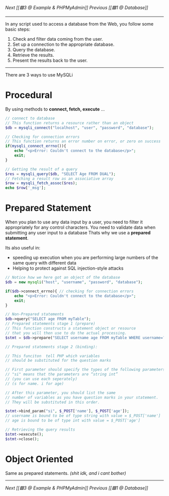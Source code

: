 _Next [[🟩3 @ Example & PHPMyAdmin]]_
_Previous [[🟩1 @ Database]]_

---

In any script used to access a database from the Web, you follow some basic steps:
1. Check and filter data coming from the user.
2. Set up a connection to the appropriate database.
3. Query the database.
4. Retrieve the results.
5. Present the results back to the user.

---

There are 3 ways to use MySQLi

# Procedural
By using  methods to **connect, fetch, execute** ...
```php
// connect to database
// This function returns a resource rather than an object
$db = mysqli_connect("localhost", "user", "password", "database");

// Checking for connection errors
// This function returns an error number on error, or zero on success
if(mysqli_connect_errno()){ 
	echo "<p>Error: Couldn't connect to the database</p>";
	exit;
}

// Getting the result of a query
$res = mysqli_query($db, "SELECT Age FROM DUAL");
// Fetching a result row as an associative array
$row = mysqli_fetch_assoc($res); 
echo $row['_msg'];
```

# Prepared Statement
When you plan to use any data input by a user, you need to filter it appropriately for any control characters. You need to validate data when submitting any user input to a database
Thats why we use a **prepared statement**.

Its also useful in:
- speeding up execution when you are performing large numbers of the same query with different data
- Helping to protect against SQL injection-style attacks

```php
// Notice how we here got an object of the database
$db = new mysqli("host", "username", "password", "database");

if($db->connect_errno){ // checking for connection errors
	echo "<p>Error: Couldn't connect to the database</p>";
	exit;
}

// Non-Prepared statements
$db->query("SELECT age FROM myTable");
// Prepared statements stage 1 (prepare)
// This function constructs a statement object or resource 
// that you will then use to do the actual processing.
$stmt = $db->prepare("SELECT username age FROM myTable WHERE username=? and age=?");

// Prepared statements stage 2 (binding): 

// This funciton  tell PHP which variables 
// should be substituted for the question marks

// First parameter should specify the types of the following parameters
// "si" means that the parameters are “string int” 
// (you can use each seperately)
// (s for name. i for age)

// After this parameter, you should list the same 
// number of variables as you have question marks in your statement. 
// They will be substituted in this order.

$stmt->bind_param("si", $_POST['name'], $_POST['age']);
// username is bound to be of type string with value = $_POST['name']
// age is bound to be of type int with value = $_POST['age']

// Retrieving the query results
$stmt->execute();
$stmt->close();
```

# Object Oriented
Same as prepared statements. _(shit idk, and i cant bother)_

---
_Next [[🟩3 @ Example & PHPMyAdmin]]_
_Previous [[🟩1 @ Database]]_
